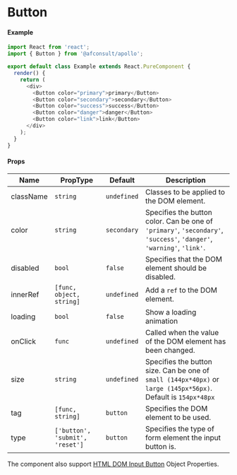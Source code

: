 # Button

#### Example
``` javascript
import React from 'react';
import { Button } from '@afconsult/apollo';

export default class Example extends React.PureComponent {  
  render() {
    return (
      <div>
        <Button color="primary">primary</Button>
        <Button color="secondary">secondary</Button>
        <Button color="success">success</Button>
        <Button color="danger">danger</Button>
        <Button color="link">link</Button>
      </div>
    );
  }
}
```

#### Props
| Name      | PropType | Default     | Description |
|-----------|----------|-------------|-------------|
| className | `string` | `undefined` | Classes to be applied to the DOM element. |
| color     | `string` | `secondary` | Specifies the button color. Can be one of `'primary'`, `'secondary'`, `'success'`, `'danger'`, `'warning'`, `'link'`. |
| disabled  | `bool`   | `false`     | Specifies that the DOM element should be disabled. |
| innerRef  | `[func, object, string]` | `undefined` | Add a `ref` to the DOM element. |
| loading   | `bool`   | `false`     | Show a loading animation |
| onClick   | `func`   | `undefined` | Called when the value of the DOM element has been changed. |
| size      | `string` | `undefined` | Specifies the button size. Can be one of `small (144px*40px)` or `large (145px*56px)`. Default is `154px*48px` |
| tag       | `[func, string]` | `button` | Specifies the DOM element to be used. |
| type      | `['button', 'submit', 'reset']` | `button` | 	Specifies the type of form element the input button is. |

The component also support [HTML DOM Input Button](https://www.w3schools.com/jsref/dom_obj_button.asp) Object Properties.
